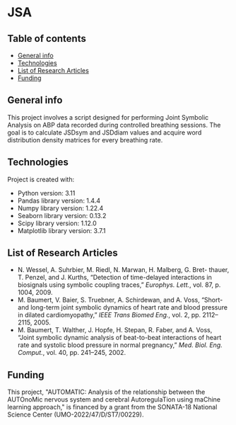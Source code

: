 # JSA
## Table of contents
* [General info](#general-info)
* [Technologies](#technologies)
* [List of Research Articles](#list-of-research-articles)
* [Funding](#funding)


## General info
This project involves a script designed for performing Joint Symbolic Analysis on ABP data recorded during controlled 
breathing sessions. The goal is to calculate JSDsym and JSDdiam values and acquire word distribution density matrices 
for every breathing rate.
	
## Technologies
Project is created with:
* Python version: 3.11
* Pandas library version: 1.4.4
* Numpy library version: 1.22.4
* Seaborn library version:  0.13.2
* Scipy library version: 1.12.0
* Matplotlib library version: 3.7.1
	

## List of Research Articles
* N. Wessel, A. Suhrbier, M. Riedl, N. Marwan, H. Malberg, G. Bret-
thauer, T. Penzel, and J. Kurths, “Detection of time-delayed interactions
in biosignals using symbolic coupling traces,” _Europhys. Lett._, vol. 87,
p. 1004, 2009.
* M. Baumert, V. Baier, S. Truebner, A. Schirdewan, and A. Voss, “Short-
and long-term joint symbolic dynamics of heart rate and blood pressure
in dilated cardiomyopathy,” _IEEE Trans Biomed Eng._, vol. 2, pp. 2112–
2115, 2005.
* M. Baumert, T. Walther, J. Hopfe, H. Stepan, R. Faber, and A. Voss,
“Joint symbolic dynamic analysis of beat-to-beat interactions of heart
rate and systolic blood pressure in normal pregnancy,” _Med. Biol. Eng.
Comput._, vol. 40, pp. 241–245, 2002.


## Funding
This project, "AUTOMATIC: Analysis of the relationship between the AUTOnoMic nervous system and cerebral AutoregulaTion
using maChine learning approach," is financed by a grant from the SONATA-18 National Science Center 
(UMO-2022/47/D/ST7/00229).
